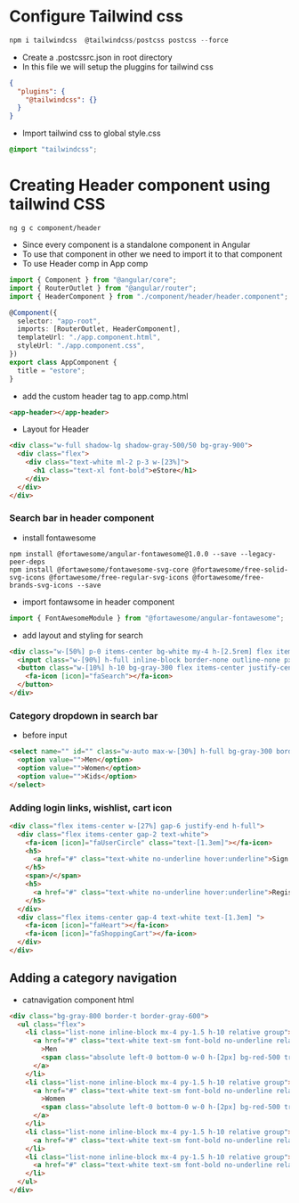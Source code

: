 # Configure Tailwind css

```js
npm i tailwindcss  @tailwindcss/postcss postcss --force
```

- Create a .postcssrc.json in root directory
- In this file we will setup the pluggins for tailwind css

```json
{
  "plugins": {
    "@tailwindcss": {}
  }
}
```

- Import tailwind css to global style.css

```css
@import "tailwindcss";
```

# Creating Header component using tailwind CSS

```shell
ng g c component/header
```

- Since every component is a standalone component in Angular
- To use that component in other we need to import it to that component
- To use Header comp in App comp

```ts
import { Component } from "@angular/core";
import { RouterOutlet } from "@angular/router";
import { HeaderComponent } from "./component/header/header.component";

@Component({
  selector: "app-root",
  imports: [RouterOutlet, HeaderComponent],
  templateUrl: "./app.component.html",
  styleUrl: "./app.component.css",
})
export class AppComponent {
  title = "estore";
}
```

- add the custom header tag to app.comp.html

```html
<app-header></app-header>
```

- Layout for Header

```html
<div class="w-full shadow-lg shadow-gray-500/50 bg-gray-900">
  <div class="flex">
    <div class="text-white ml-2 p-3 w-[23%]">
      <h1 class="text-xl font-bold">eStore</h1>
    </div>
  </div>
</div>
```

### Search bar in header component

- install fontawesome

```shell
npm install @fortawesome/angular-fontawesome@1.0.0 --save --legacy-peer-deps
npm install @fortawesome/fontawesome-svg-core @fortawesome/free-solid-svg-icons @fortawesome/free-regular-svg-icons @fortawesome/free-brands-svg-icons --save
```

- import fontawsome in header component

```ts
import { FontAwesomeModule } from "@fortawesome/angular-fontawesome";
```

- add layout and styling for search

```html
<div class="w-[50%] p-0 items-center bg-white my-4 h-[2.5rem] flex items-center">
  <input class="w-[90%] h-full inline-block border-none outline-none px-3" type="text" placeholder="Search..." />
  <button class="w-[10%] h-10 bg-gray-300 flex items-center justify-center">
    <fa-icon [icon]="faSearch"></fa-icon>
  </button>
</div>
```

### Category dropdown in search bar

- before input

```html
<select name="" id="" class="w-auto max-w-[30%] h-full bg-gray-300 border-none font-semibold px-2 pr-5">
  <option value="">Men</option>
  <option value="">Women</option>
  <option value="">Kids</option>
</select>
```

### Adding login links, wishlist, cart icon

```html
<div class="flex items-center w-[27%] gap-6 justify-end h-full">
  <div class="flex items-center gap-2 text-white">
    <fa-icon [icon]="faUserCircle" class="text-[1.3em]"></fa-icon>
    <h5>
      <a href="#" class="text-white no-underline hover:underline">Sign in</a>
    </h5>
    <span>/</span>
    <h5>
      <a href="#" class="text-white no-underline hover:underline">Register</a>
    </h5>
  </div>
  <div class="flex items-center gap-4 text-white text-[1.3em] ">
    <fa-icon [icon]="faHeart"></fa-icon>
    <fa-icon [icon]="faShoppingCart"></fa-icon>
  </div>
</div>
```

## Adding a category navigation

- catnavigation component html

```html
<div class="bg-gray-800 border-t border-gray-600">
  <ul class="flex">
    <li class="list-none inline-block mx-4 py-1.5 h-10 relative group">
      <a href="#" class="text-white text-sm font-bold no-underline relative pb-0.5"
        >Men
        <span class="absolute left-0 bottom-0 w-0 h-[2px] bg-red-500 transition-all group-hover:w-full"></span>
      </a>
    </li>
    <li class="list-none inline-block mx-4 py-1.5 h-10 relative group">
      <a href="#" class="text-white text-sm font-bold no-underline relative pb-0.5"
        >Women
        <span class="absolute left-0 bottom-0 w-0 h-[2px] bg-red-500 transition-all group-hover:w-full"></span>
      </a>
    </li>
    <li class="list-none inline-block mx-4 py-1.5 h-10 relative group">
      <a href="#" class="text-white text-sm font-bold no-underline relative pb-0.5">Kids <span class="absolute left-0 bottom-0 w-0 h-[2px] bg-red-500 transition-all group-hover:w-full"></span></a>
    </li>
    <li class="list-none inline-block mx-4 py-1.5 h-10 relative group">
      <a href="#" class="text-white text-sm font-bold no-underline relative pb-0.5">Best Offers <span class="absolute left-0 bottom-0 w-0 h-[2px] bg-red-500 transition-all group-hover:w-full"></span></a>
    </li>
  </ul>
</div>
```
